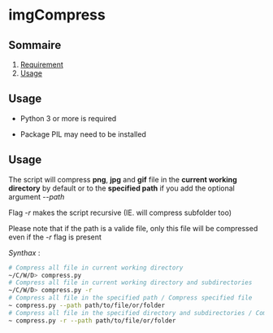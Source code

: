 # imgCompress
## Sommaire

1. [Requirement](#requirement)
2. [Usage](#usage)

## Usage <a name="requirement"></a>

- Python 3 or more is required

- Package PIL may need to be installed

## Usage <a name="usage"></a>

The script will compress **png**, **jpg** and **gif** file in the **current working directory** by default or to the **specified path** if you add the optional argument *--path*

Flag *-r* makes the script recursive (IE. will compress subfolder too)

Please note that if the path is a valide file, only this file will be compressed even if the *-r* flag is present

*Synthax* : 
```bash
# Compress all file in current working directory
~/C/W/D> compress.py
# Compress all file in current working directory and subdirectories
~/C/W/D> compress.py -r
# Compress all file in the specified path / Compress specified file
~ compress.py --path path/to/file/or/folder
# Compress all file in the specified directory and subdirectories / Compress specified file
~ compress.py -r --path path/to/file/or/folder
```
